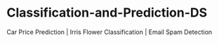 # Classification-and-Prediction-DS
Car Price Prediction | Irris Flower Classification | Email Spam Detection
